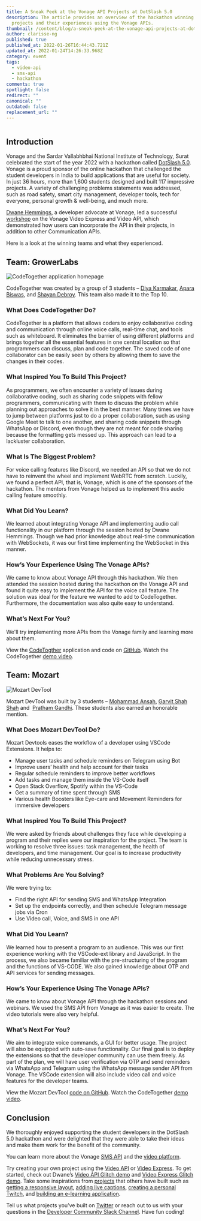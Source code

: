 ```yaml
---
title: A Sneak Peek at the Vonage API Projects at DotSlash 5.0
description: The article provides an overview of the hackathon winning teams'
  projects and their experiences using the Vonage APIs.
thumbnail: /content/blog/a-sneak-peek-at-the-vonage-api-projects-at-dotslash-5-0/dotslash.png
author: clarisse-ng
published: true
published_at: 2022-01-26T16:44:43.721Z
updated_at: 2022-01-24T14:26:33.968Z
category: event
tags:
  - video-api
  - sms-api
  - hackathon
comments: true
spotlight: false
redirect: ""
canonical: ""
outdated: false
replacement_url: ""
---
```

![]()

## Introduction

Vonage and the Sardar Vallabhbhai National Institute of Technology, Surat celebrated the start of the year 2022 with a hackathon called [DotSlash 5.0](https://hackdotslash.co.in/). Vonage is a proud sponsor of the online hackathon that challenged the student developers in India to build applications that are useful for society. In just 36 hours, more than 1,600 students designed and built 117 impressive projects. A variety of challenging problems statements was addressed, such as road safety, smart city management, developer tools, tech for everyone, personal growth & well-being, and much more.

[Dwane Hemmings](https://learn.vonage.com/authors/dwanehemmings/), a developer advocate at Vonage, led a successful [workshop](https://www.youtube.com/watch?v=NwaT81H8fIA) on the Vonage Video Express and Video API, which demonstrated how users can incorporate the API in their projects, in addition to other Communication APIs. 

Here is a look at the winning teams and what they experienced.

## Team: GrowerLabs

![CodeTogether application homepage](/content/blog/a-sneak-peek-at-the-vonage-api-projects-at-dotslash-5-0/codetogether-application-homepage.png "CodeTogether application homepage")

CodeTogether was created by a group of 3 students – [Diya Karmakar](https://devfolio.co/@astron_diya), [Apara Biswas](https://devfolio.co/@apara), and [Shayan Debroy](https://devfolio.co/@shayancyber). This team also made it to the Top 10.

### What Does CodeTogether Do?

CodeTogether is a platform that allows coders to enjoy collaborative coding and communication through online voice calls, real-time chat, and tools such as whiteboard. It eliminates the barrier of using different platforms and brings together all the essential features in one central location so that programmers can discuss, plan and code together. The saved code of one collaborator can be easily seen by others by allowing them to save the changes in their codes.

### What Inspired You To Build This Project? 

As programmers, we often encounter a variety of issues during collaborative coding, such as sharing code snippets with fellow programmers, communicating with them to discuss the problem while planning out approaches to solve it in the best manner. Many times we have to jump between platforms just to do a proper collaboration, such as using Google Meet to talk to one another, and sharing code snippets through WhatsApp or Discord, even though they are not meant for code sharing because the formatting gets messed up. This approach can lead to a lackluster collaboration.

### What Is The Biggest Problem?

For voice calling features like Discord, we needed an API so that we do not have to reinvent the wheel and implement WebRTC from scratch. Luckily, we found a perfect API, that is, Vonage, which is one of the sponsors of the hackathon. The mentors from Vonage helped us to implement this audio calling feature smoothly.

### What Did You Learn?

We learned about integrating Vonage API and implementing audio call functionality in our platform through the session hosted by Dwane Hemmings. Though we had prior knowledge about real-time communication with WebSockets, it was our first time implementing the WebSocket in this manner.

### How’s Your Experience Using The Vonage APIs?

We came to know about Vonage API through this hackathon. We then attended the session hosted during the hackathon on the Vonage API and found it quite easy to implement the API for the voice call feature. The solution was ideal for the feature we wanted to add to CodeTogether. Furthermore, the documentation was also quite easy to understand.

### What’s Next For You?

We'll try implementing more APIs from the Vonage family and learning more about them.

View the [CodeTogther](https://code-together-eight.vercel.app/) application and code on [GitHub](https://github.com/shayan-cyber/DotSlashProj). Watch the CodeTogether [demo video](https://www.youtube.com/watch?v=w-AcD3Icy60).

## Team: Mozart

![Mozart DevTool](/content/blog/a-sneak-peek-at-the-vonage-api-projects-at-dotslash-5-0/mozart-devtool.png "Mozart DevTool")

Mozart DevTool was built by 3 students – [Mohammad Ansah](https://devfolio.co/@Ansah), [Garvit Shah Shah](https://devfolio.co/@gobbledygook) and  [Pratham Gandhi](https://devfolio.co/@prathamgandhi). These students also earned an honorable mention.

### What Does Mozart DevTool Do?

Mozart Devtools eases the workflow of a developer using VSCode Extensions. It helps to: 

* Manage user tasks and schedule reminders on Telegram using Bot
* Improve users’ health and help account for their tasks
* Regular schedule reminders to improve better workflows
* Add tasks and manage them inside the VS-Code itself
* Open Stack Overflow, Spotify within the VS-Code
* Get a summary of time spent through SMS
* Various health Boosters like Eye-care and Movement Reminders for immersive developers

### What Inspired You To Build This Project?

We were asked by friends about challenges they face while developing a program and their replies were our inspiration for the project. The team is working to resolve three issues: task management, the health of developers, and time management. Our goal is to increase productivity while reducing unnecessary stress.

### What Problems Are You Solving?

We were trying to:

* Find the right API for sending SMS and WhatsApp Integration
* Set up the endpoints correctly, and then schedule Telegram message jobs via Cron
* Use Video call, Voice, and SMS in one API

### What Did You Learn?

We learned how to present a program to an audience. This was our first experience working with the VSCode-ext library and JavaScript. In the process, we also became familiar with the pre-structuring of the program and the functions of VS-CODE. We also gained knowledge about OTP and API services for sending messages.

### How’s Your Experience Using The Vonage APIs?

We came to know about Vonage API through the hackathon sessions and webinars. We used the SMS API from Vonage as it was easier to create. The video tutorials were also very helpful. 

### What’s Next For You?

We aim to integrate voice commands, a GUI for better usage. The project will also be equipped with auto-save functionality. Our final goal is to deploy the extensions so that the developer community can use them freely. As part of the plan, we will have user verification via OTP and send reminders via WhatsApp and Telegram using the WhatsApp message sender API from Vonage. The VSCode extension will also include video call and voice features for the developer teams.

View the Mozart DevTool [code on GitHub](https://github.com/Mozart-dotSlash). Watch the CodeTogether [demo video](https://www.youtube.com/watch?v=QrUx8J_pDeI).

## Conclusion

We thoroughly enjoyed supporting the student developers in the DotSlash 5.0 hackathon and were delighted that they were able to take their ideas and make them work for the benefit of the community.

You can learn more about the Vonage [SMS API](https://developer.vonage.com/messaging/sms/overview) and the [video platform](https://tokbox.com/developer/guides/basics/). 

Try creating your own project using the [Video API](https://tokbox.com/developer/) or [Video Express](https://tokbox.com/developer/video-express/). To get started, check out Dwane’s [Video API Glitch demo](https://glitch.com/edit/#!/remix/vonage-video-api-basic?path=README.md%3A1%3A0) and [Video Express Glitch demo](https://glitch.com/edit/#!/remix/video-express-demo?path=README.md%3A1%3A0). Take some inspirations from [projects](https://learn.vonage.com/tags/video-api/) that others have built such as [getting a responsive layout](https://learn.vonage.com/blog/2021/11/18/auto-layout-for-vonage-video-application/), [adding live captions](https://learn.vonage.com/blog/2021/12/16/enable-live-captions-in-vonage-video-using-symbl-ai/), [creating a personal Twitch](https://learn.vonage.com/blog/2021/12/15/create-a-personal-twitch-with-vonage-video-api-and-web-components/), and [building an e-learning application](https://learn.vonage.com/blog/2021/12/08/post-hackathon-the-e-learning-app-built-with-video-api/). 

Tell us what projects you’ve built on [Twitter](https://twitter.com/VonageDev) or reach out to us with your questions in the [Developer Community Slack Channel](https://developer.vonage.com/community/slack). Have fun coding!
